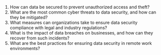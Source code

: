 1. How can data be secured to prevent unauthorized access and theft?
2. What are the most common cyber threats to data security, and how can they be mitigated?
3. What measures can organizations take to ensure data security compliance with legal and industry regulations?
4. What is the impact of data breaches on businesses, and how can they recover from such incidents?
5. What are the best practices for ensuring data security in remote work environments?
